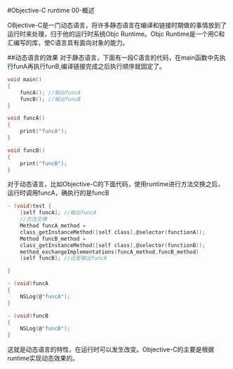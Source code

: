 

#Objective-C runtime 00-概述

OBjective-C是一门动态语言，将许多静态语言在编译和链接时期做的事情放到了运行时来处理，归于他的运行时系统Objc Runtime。Objc Runtime是一个用C和汇编写的库，使C语言具有面向对象的能力。

##动态语言的效果
对于静态语言，下面有一段C语言的代码，在main函数中先执行funA再执行funB,编译链接完成之后执行顺序就固定了。

```c
void main()
{
	funcA(); //输出funcA
	funcB(); //输出funcB
}

void funcA()
{
	print("funcA");
}

void funcB()
{
	print("funcB");
}
```

对于动态语言，比如Objective-C的下面代码，使用runtime进行方法交换之后，运行时调用funcA，确执行的是funcB

```c
- (void)test {
	[self funcA]; //输出funcA
	//方法交换
	Method funcA_method = 
	class_getInstanceMethod([self class],@selector(functionA));
	Method funcB_method =
	class_getInstanceMethod([self class],@selector(functionB));
	method_exchangeImplementations(funcA_method,funcB_method)
	[self funcB]; //还是输出funcA

}

- (void)funcA
{
	NSLog(@"funcA");
}

- (void)funcB
{
	NSLog(@"funcB");
}
```
这就是动态语言的特性，在运行时可以发生改变。Objective-C的主要是根据runtime实现动态效果的。



